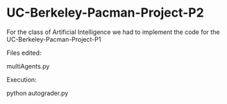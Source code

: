 # UC-Berkeley-Pacman-Project-P2

For the class of Artificial Intelligence we had to implement the code for the UC-Berkeley-Pacman-Project-P1

Files edited:

multiAgents.py

Execution:

python autograder.py
